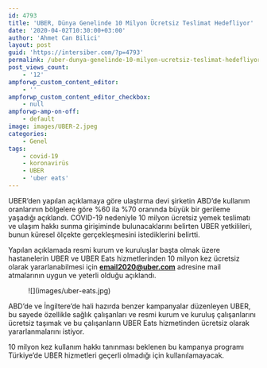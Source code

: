 ```yaml
---
id: 4793
title: 'UBER, Dünya Genelinde 10 Milyon Ücretsiz Teslimat Hedefliyor'
date: '2020-04-02T10:30:00+03:00'
author: 'Ahmet Can Bilici'
layout: post
guid: 'https://intersiber.com/?p=4793'
permalink: /uber-dunya-genelinde-10-milyon-ucretsiz-teslimat-hedefliyor/
post_views_count:
    - '12'
ampforwp_custom_content_editor:
    - ''
ampforwp_custom_content_editor_checkbox:
    - null
ampforwp-amp-on-off:
    - default
image: images/UBER-2.jpeg
categories:
    - Genel
tags:
    - covid-19
    - koronavirüs
    - UBER
    - 'uber eats'
---
```


UBER’den yapılan açıklamaya göre ulaştırma devi şirketin ABD’de kullanım oranlarının bölgelere göre %60 ila %70 oranında büyük bir gerileme yaşadığı açıklandı. COVID-19 nedeniyle 10 milyon ücretsiz yemek teslimatı ve ulaşım hakkı sunma girişiminde bulunacaklarını belirten UBER yetkilileri, bunun küresel ölçekte gerçekleşmesini istediklerini belirtti.

Yapılan açıklamada resmi kurum ve kuruluşlar başta olmak üzere hastanelerin UBER ve UBER Eats hizmetlerinden 10 milyon kez ücretsiz olarak yararlanabilmesi için **email2020@uber.com** adresine mail atmalarının uygun ve yeterli olduğu açıklandı.

<figure class="wp-block-image size-full">![](images/uber-eats.jpg)</figure>ABD’de ve İngiltere’de hali hazırda benzer kampanyalar düzenleyen UBER, bu sayede özellikle sağlık çalışanları ve resmi kurum ve kuruluş çalışanlarını ücretsiz taşımak ve bu çalışanların UBER Eats hizmetinden ücretsiz olarak yararlanmalarını istiyor.

10 milyon kez kullanım hakkı tanınması beklenen bu kampanya programı Türkiye’de UBER hizmetleri geçerli olmadığı için kullanılamayacak.